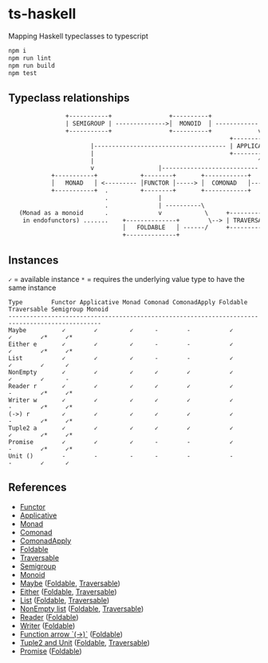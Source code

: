# ts-haskell
Mapping Haskell typeclasses to typescript

```bash
npm i
npm run lint
npm run build
npm test
```

## Typeclass relationships

```txt
                +-----------+                +----------+                                    
                | SEMIGROUP | -------------->│  MONOID  │ ------------|  ............ (Applicative as a monoidal pattern)                
                +-----------+                +----------+             v          
                                                              +--------------+                              
                       |------------------------------------- | APPLICATIVE  │ 
                       |                                      +--------------+
                       |                                              ^
                       v                  |---------------------------|
            +-----------+            +--------+       +------------+      +---------------+                            
            │   MONAD   │ <--------- │FUNCTOR │-----> │  COMONAD   │----> │ COMONAD APPLY │                                
            +-----------+  .         +--------+       +------------+      +---------------+                             
                           .              |                            
                           .              | ----------\                                               
   (Monad as a monoid      .              v            \     +-------------+
    in endofunctors) .......    +--------------+        \--> | TRAVERSABLE │
                                │   FOLDABLE   │ ------/     +-------------+
                                +--------------+             
```

## Instances

`✓` = available instance
`*` = requires the underlying value type to have the same instance

```
Type        Functor Applicative Monad Comonad ComonadApply Foldable Traversable Semigroup Monoid
------------------------------------------------------------------------------------------------
Maybe          ✓        ✓         ✓      -        -           ✓        ✓        ✓*     ✓*
Either e       ✓        ✓         ✓      -        -           ✓        ✓        ✓*     ✓*
List           ✓        ✓         ✓      -        -           ✓        ✓        ✓      ✓
NonEmpty       ✓        ✓         ✓      ✓        ✓           ✓        ✓        ✓      -
Reader r       ✓        ✓         ✓      ✓        ✓           ✓        -        ✓*     ✓*
Writer w       ✓        ✓         ✓      ✓        ✓           ✓        -        ✓*     ✓*
(->) r         ✓        ✓         ✓      ✓        ✓           ✓        -        ✓*     ✓*
Tuple2 a       ✓        ✓         ✓      ✓        ✓           ✓        ✓        ✓*     ✓*
Promise        ✓        ✓         ✓      -        -           ✓        -        ✓*     ✓*
Unit ()        -        -         -      -        -           -        -        ✓      ✓
```

## References

- [Functor](src/ghc/base/functor.ts)
- [Applicative](src/ghc/base/applicative.ts)
- [Monad](src/ghc/base/monad/monad.ts)
- [Comonad](src/control/comonad.ts)
- [ComonadApply](src/control/comonad-apply.ts)
- [Foldable](src/data/foldable.ts)
- [Traversable](src/data/traversable.ts)
- [Semigroup](src/ghc/base/semigroup.ts)
- [Monoid](src/ghc/base/monoid.ts)
- [Maybe](src/ghc/base/maybe/maybe.ts) ([Foldable](src/ghc/base/maybe/foldable.ts), [Traversable](src/ghc/base/maybe/traversable.ts))
- [Either](src/data/either/either.ts) ([Foldable](src/data/either/foldable.ts), [Traversable](src/data/either/traversable.ts))
- [List](src/ghc/base/list/list.ts) ([Foldable](src/ghc/base/list/foldable.ts), [Traversable](src/ghc/base/list/traversable.ts))
- [NonEmpty list](src/ghc/base/non-empty/list.ts) ([Foldable](src/ghc/base/non-empty/foldable.ts), [Traversable](src/ghc/base/non-empty/traversable.ts))
- [Reader](src/control/reader/reader.ts) ([Foldable](src/control/reader/foldable.ts))
- [Writer](src/control/writer/writer.ts) ([Foldable](src/control/writer/foldable.ts))
- [Function arrow \`(->)\`](src/ghc/prim/function-arrow/index.ts) ([Foldable](src/control/reader/foldable.ts))
- [Tuple2 and Unit](src/ghc/base/tuple/tuple.ts) ([Foldable](src/ghc/base/tuple/foldable.ts), [Traversable](src/ghc/base/tuple/tuple2-traversable.ts))
- [Promise](src/extra/promise/promise.ts) ([Foldable](src/extra/promise/foldable.ts))
